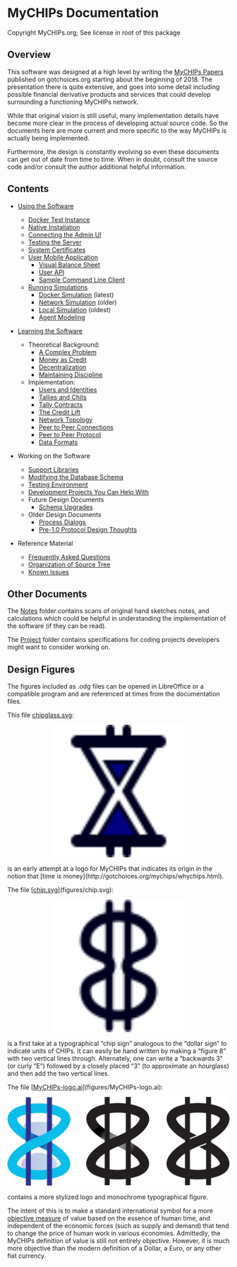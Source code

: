# MyCHIPs Documentation
Copyright MyCHIPs.org; See license in root of this package

## Overview
This software was designed at a high level by writing the
[MyCHIPs Papers](http://gotchoices.org/mychips) published on gotchoices.org 
starting about the beginning of 2018.  The presentation there is quite extensive,
and goes into some detail including possible financial derivative products and 
services that could develop surrounding a functioning MyCHIPs network.

While that original vision is still useful, many implementation details have
become more clear in the process of developing actual source code.  So the
documents here are more current and more specific to the way MyCHIPs is
actually being implemented.

Furthermore, the design is constantly evolving so even these documents can get out of
date from time to time.  When in doubt, consult the source code and/or consult the
author additional helpful information.

## Contents

- [Using the Software](use-start.md)
  - [Docker Test Instance](use-docker.md)
  - [Native Installation](use-native.md)
  - [Connecting the Admin UI](use-admin.md)
  - [Testing the Server](use-test.md)
  - [System Certificates](use-pki.md)
  - [User Mobile Application](use-mobile.md)
    - [Visual Balance Sheet](use-mobile.md#visual-balance-sheet)
    - [User API](use-mobile.md#user-api)
    - [Sample Command Line Client](use-mobile.md#sample-command-line-client)
  - [Running Simulations](sim-docker.md)
    - [Docker Simulation](sim-docker.md#containerized-simulation) (latest)
    - [Network Simulation](sim-network.md) (older)
    - [Local Simulation](sim-local.md) (oldest)
    - [Agent Modeling](sim-agent.md)

- [Learning the Software](learn.md)
  - Theoretical Background:
    - [A Complex Problem](learn-general.md#a-complex-problem)
    - [Money as Credit](learn-general.md#money-as-credit)
    - [Decentralization](learn-general.md#decentralization)
    - [Maintaining Discipline](learn-general.md#maintaining-discipline)
  - Implementation:
    - [Users and Identities](learn-users.md)
    - [Tallies and Chits](learn-tally.md)
    - [Tally Contracts](learn-contract.md)
    - [The Credit Lift](learn-lift.md)
    - [Network Topology](learn-network.md)
    - [Peer to Peer Connections](learn-noise.md)
    - [Peer to Peer Protocol](learn-protocol.md)
    - [Data Formats](learn-message.md)

- Working on the Software
  - [Support Libraries](work-hacking.md)
  - [Modifying the Database Schema](work-hacking.md#schema-hacking)
  - [Testing Environment](work-testing.md)
  - [Development Projects You Can Help With](Project/README.md)
  - Future Design Documents
    - [Schema Upgrades](work-upgrade.md)
  - Older Design Documents
    - [Process Dialogs](old-dialog.md)
    - [Pre-1.0 Protocol Design Thoughts](old-safety.md)

- Reference Material
  - [Frequently Asked Questions](ref-faq.md)
  - [Organization of Source Tree](ref-source.md)
  - [Known Issues](ref-bugs.md)

## Other Documents
The [Notes](Notes/README.md) folder contains scans of original hand sketches notes, and 
calculations which could be helpful in understanding the implementation of the
software (if they can be read).

The [Project](Project/README.md) folder contains specifications for coding projects 
developers might want to consider working on.

## Design Figures
The figures included as .odg files can be opened in LibreOffice or a compatible 
program and are referenced at times from the documentation files.

This file [chipglass.svg](figures/chipglass.svg):
<p align="center"><img src="figures/chipglass.svg" width="300" title="Early prototype logo"></p>
is an early attempt at a logo for MyCHIPs 
that indicates its origin in the notion that 
[time is money](http://gotchoices.org/mychips/whychips.html).

The file [[chip.svg](figures/chip.svg)](figures/chip.svg):
<p align="center"><img src="figures/chip.svg" width="300" title="Typographical figure"></p>
is a first take at a typographical
“chip sign” analogous to the “dollar sign” to indicate units of CHIPs. 
It can easily be hand written by making a “figure 8” with two vertical lines through.
Alternately, one can write a “backwards 3” (or curly “E”) followed by a closely 
placed “3” (to approximate an hourglass) and then add the two vertical lines.

The file [[MyCHIPs-logo.ai](figures/MyCHIPs-logo.ai)](figures/MyCHIPs-logo.ai):
<p align="center"><img src="figures/MyCHIPs-logo.svg" width="800" title="Stylized logo and typographical figure"></p>
contains a more stylized logo and monochrome typographical figure.

The intent of this is to make a standard international symbol for a more
[objective measure](http://gotchoices.org/mychips/definition.html)
of value based on the essence of human time, and independent 
of the economic forces (such as supply and demand) that tend to change the 
price of human work in various economies.  Admittedly, the MyCHIPs definition 
of value is still not entirely objective.  However, it is much more objective 
than the modern definition of a Dollar, a Euro, or any other fiat currency.
